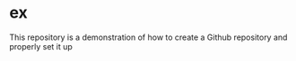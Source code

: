 # ex
This repository is a demonstration of how to create a Github repository and properly set it up
